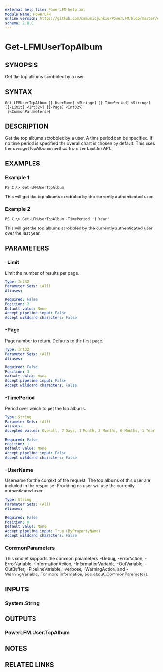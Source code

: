 ```yaml
---
external help file: PowerLFM-help.xml
Module Name: PowerLFM
online version: https://github.com/camusicjunkie/PowerLFM/blob/master/docs/Get-LFMUserTopAlbum.md
schema: 2.0.0
---
```


# Get-LFMUserTopAlbum

## SYNOPSIS
Get the top albums scrobbled by a user.

## SYNTAX

```
Get-LFMUserTopAlbum [[-UserName] <String>] [[-TimePeriod] <String>] [[-Limit] <Int32>] [[-Page] <Int32>]
 [<CommonParameters>]
```

## DESCRIPTION
Get the top albums scrobbled by a user.
A time period can be specified.
If no time period is specified the overall chart is chosen by default.
This uses the user.getTopAlbums method from the Last.fm API.

## EXAMPLES

### Example 1
```
PS C:\> Get-LFMUserTopAlbum
```

This will get the top albums scrobbled by the currently authenticated user.

### Example 2
```
PS C:\> Get-LFMUserTopAlbum -TimePeriod '1 Year'
```

This will get the top albums scrobbled by the currently authenticated user over the last year.

## PARAMETERS

### -Limit
Limit the number of results per page.

```yaml
Type: Int32
Parameter Sets: (All)
Aliases:

Required: False
Position: 2
Default value: None
Accept pipeline input: False
Accept wildcard characters: False
```

### -Page
Page number to return.
Defaults to the first page.

```yaml
Type: Int32
Parameter Sets: (All)
Aliases:

Required: False
Position: 3
Default value: None
Accept pipeline input: False
Accept wildcard characters: False
```

### -TimePeriod
Period over which to get the top albums.

```yaml
Type: String
Parameter Sets: (All)
Aliases:
Accepted values: Overall, 7 Days, 1 Month, 3 Months, 6 Months, 1 Year

Required: False
Position: 1
Default value: None
Accept pipeline input: False
Accept wildcard characters: False
```

### -UserName
Username for the context of the request.
The top albums of this user are included in the response.
Providing no user will use the currently authenticated user.

```yaml
Type: String
Parameter Sets: (All)
Aliases:

Required: False
Position: 0
Default value: None
Accept pipeline input: True (ByPropertyName)
Accept wildcard characters: False
```

### CommonParameters
This cmdlet supports the common parameters: -Debug, -ErrorAction, -ErrorVariable, -InformationAction, -InformationVariable, -OutVariable, -OutBuffer, -PipelineVariable, -Verbose, -WarningAction, and -WarningVariable. For more information, see [about_CommonParameters](http://go.microsoft.com/fwlink/?LinkID=113216).

## INPUTS

### System.String
## OUTPUTS

### PowerLFM.User.TopAlbum
## NOTES

## RELATED LINKS
